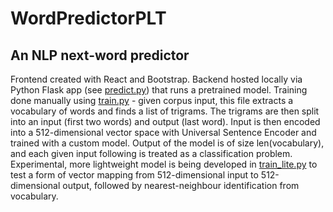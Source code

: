 # WordPredictorPLT
## An NLP next-word predictor
Frontend created with React and Bootstrap. Backend hosted locally via Python Flask app (see [predict.py](./predict.py)) that runs a pretrained model. Training done manually using [train.py](./train.py) - given corpus input, this file extracts a vocabulary of words and finds a list of trigrams. The trigrams are then split into an input (first two words) and output (last word). Input is then encoded into a 512-dimensional vector space with Universal Sentence Encoder and trained with a custom model. Output of the model is of size len(vocabulary), and each given input following is treated as a classification problem. Experimental, more lightweight model is being developed in [train_lite.py](./train_lite.py) to test a form of vector mapping from 512-dimensional input to 512-dimensional output, followed by nearest-neighbour identification from vocabulary.
